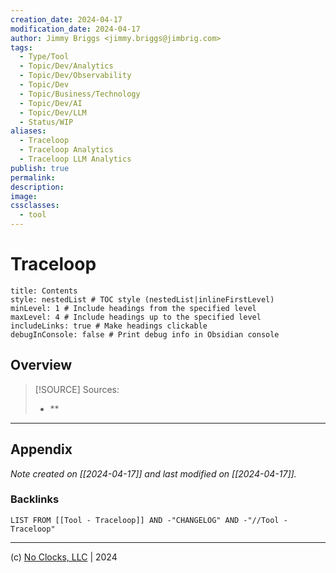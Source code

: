 ```yaml
---
creation_date: 2024-04-17
modification_date: 2024-04-17
author: Jimmy Briggs <jimmy.briggs@jimbrig.com>
tags:
  - Type/Tool
  - Topic/Dev/Analytics
  - Topic/Dev/Observability
  - Topic/Dev
  - Topic/Business/Technology
  - Topic/Dev/AI
  - Topic/Dev/LLM
  - Status/WIP
aliases:
  - Traceloop
  - Traceloop Analytics
  - Traceloop LLM Analytics
publish: true
permalink:
description:
image:
cssclasses:
  - tool
---
```



# Traceloop

```table-of-contents
title: Contents 
style: nestedList # TOC style (nestedList|inlineFirstLevel)
minLevel: 1 # Include headings from the specified level
maxLevel: 4 # Include headings up to the specified level
includeLinks: true # Make headings clickable
debugInConsole: false # Print debug info in Obsidian console
```

## Overview

> [!SOURCE] Sources:
> - **

***

## Appendix

*Note created on [[2024-04-17]] and last modified on [[2024-04-17]].*

### Backlinks

```dataview
LIST FROM [[Tool - Traceloop]] AND -"CHANGELOG" AND -"//Tool - Traceloop"
```

***

(c) [No Clocks, LLC](https://github.com/noclocks) | 2024